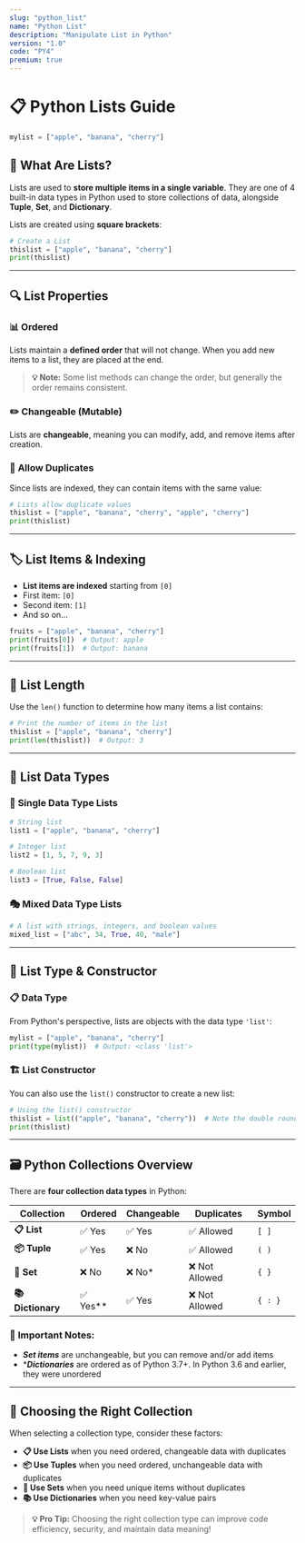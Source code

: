 ```yaml
---
slug: "python_list"
name: "Python List"
description: "Manipulate List in Python"
version: "1.0"
code: "PY4"
premium: true
---
```


# 📋 Python Lists Guide

```python
mylist = ["apple", "banana", "cherry"]
```

## 🎯 What Are Lists?

Lists are used to **store multiple items in a single variable**. They are one of 4 built-in data types in Python used to store collections of data, alongside **Tuple**, **Set**, and **Dictionary**.

Lists are created using **square brackets**:

```python
# Create a List
thislist = ["apple", "banana", "cherry"]
print(thislist)
```

---

## 🔍 List Properties

### 📊 **Ordered**
Lists maintain a **defined order** that will not change. When you add new items to a list, they are placed at the end.

> **💡 Note:** Some list methods can change the order, but generally the order remains consistent.

### ✏️ **Changeable (Mutable)**
Lists are **changeable**, meaning you can modify, add, and remove items after creation.

### 🔄 **Allow Duplicates**
Since lists are indexed, they can contain items with the same value:

```python
# Lists allow duplicate values
thislist = ["apple", "banana", "cherry", "apple", "cherry"]
print(thislist)
```

---

## 🏷️ List Items & Indexing

- **List items are indexed** starting from `[0]`
- First item: `[0]`
- Second item: `[1]`
- And so on...

```python
fruits = ["apple", "banana", "cherry"]
print(fruits[0])  # Output: apple
print(fruits[1])  # Output: banana
```

---

## 📏 List Length

Use the `len()` function to determine how many items a list contains:

```python
# Print the number of items in the list
thislist = ["apple", "banana", "cherry"]
print(len(thislist))  # Output: 3
```

---

## 🎨 List Data Types

### 📝 **Single Data Type Lists**

```python
# String list
list1 = ["apple", "banana", "cherry"]

# Integer list
list2 = [1, 5, 7, 9, 3]

# Boolean list
list3 = [True, False, False]
```

### 🎭 **Mixed Data Type Lists**

```python
# A list with strings, integers, and boolean values
mixed_list = ["abc", 34, True, 40, "male"]
```

---

## 🔧 List Type & Constructor

### 📋 **Data Type**
From Python's perspective, lists are objects with the data type `'list'`:

```python
mylist = ["apple", "banana", "cherry"]
print(type(mylist))  # Output: <class 'list'>
```

### 🏗️ **List Constructor**
You can also use the `list()` constructor to create a new list:

```python
# Using the list() constructor
thislist = list(("apple", "banana", "cherry"))  # Note the double round-brackets
print(thislist)
```

---

## 🗃️ Python Collections Overview

There are **four collection data types** in Python:

| Collection | Ordered | Changeable | Duplicates | Symbol |
|------------|---------|------------|------------|---------|
| **📋 List** | ✅ Yes | ✅ Yes | ✅ Allowed | `[ ]` |
| **📦 Tuple** | ✅ Yes | ❌ No | ✅ Allowed | `( )` |
| **🎯 Set** | ❌ No | ❌ No* | ❌ Not Allowed | `{ }` |
| **📚 Dictionary** | ✅ Yes** | ✅ Yes | ❌ Not Allowed | `{ : }` |

### 📌 **Important Notes:**
- ***Set items*** are unchangeable, but you can remove and/or add items
- ****Dictionaries*** are ordered as of Python 3.7+. In Python 3.6 and earlier, they were unordered

---

## 🎯 Choosing the Right Collection

When selecting a collection type, consider these factors:

- **📋 Use Lists** when you need ordered, changeable data with duplicates
- **📦 Use Tuples** when you need ordered, unchangeable data with duplicates  
- **🎯 Use Sets** when you need unique items without duplicates
- **📚 Use Dictionaries** when you need key-value pairs

> **💡 Pro Tip:** Choosing the right collection type can improve code efficiency, security, and maintain data meaning!